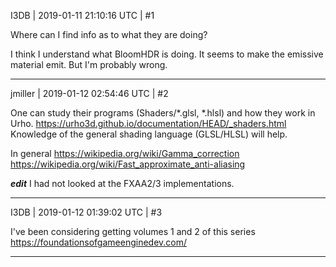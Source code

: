 I3DB | 2019-01-11 21:10:16 UTC | #1

Where can I find info as to what they are doing?

I think I understand what BloomHDR is doing. It seems to make the emissive material emit. But I'm probably wrong.

-------------------------

jmiller | 2019-01-12 02:54:46 UTC | #2

One can study their programs (Shaders/*.glsl, *.hlsl) and how they work in Urho. 
  https://urho3d.github.io/documentation/HEAD/_shaders.html
Knowledge of the general shading language (GLSL/HLSL) will help.

In general
  https://wikipedia.org/wiki/Gamma_correction
  https://wikipedia.org/wiki/Fast_approximate_anti-aliasing

***edit*** I had not looked at the FXAA2/3 implementations.

-------------------------

I3DB | 2019-01-12 01:39:02 UTC | #3

I've been considering getting volumes 1 and 2 of this series https://foundationsofgameenginedev.com/

-------------------------

